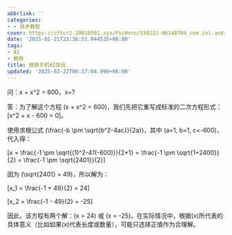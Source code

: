 ```yaml
---
abbrlink: ''
categories:
- - 技术教程
cover: https://cftcr2.20010501.xyz/PicHoro/S50222-06140704_com.zol.android.png
date: '2025-01-21T23:36:51.944535+08:00'
tags:
- AI
- 魅族
title: 魅族手机AI体验
updated: '2025-02-22T06:17:04.990+08:00'
---
```

问：x + x^2 = 600，x=?

答：为了解这个方程 \(x + x^2 = 600\)，我们先把它重写成标准的二次方程形式：\[x^2 + x - 600 = 0\]。

使用求根公式 \(\frac{-b \pm \sqrt{b^2-4ac}}{2a}\)，其中 \(a=1, b=1, c=-600\)，代入得：

\[x = \frac{-1 \pm \sqrt{(1)^2-4*1*(-600)}}{2*1} = \frac{-1 \pm \sqrt{1+2400}}{2} = \frac{-1 \pm \sqrt{2401}}{2}\]

因为 \(\sqrt{2401} = 49\)，所以解为：

\[x_1 = \frac{-1 + 49}{2} = 24\]

\[x_2 = \frac{-1 - 49}{2} = -25\]

因此，该方程有两个解：\(x = 24\) 或 \(x = -25\)。在实际情况中，根据\(x\)所代表的具体意义（比如如果\(x\)代表长度或数量），可能只选择正值作为合理解。
